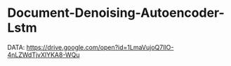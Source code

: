 # Document-Denoising-Autoencoder-Lstm

DATA: https://drive.google.com/open?id=1LmaVujoQ7IlO-4nLZWdTjvXlYKA8-WQu

